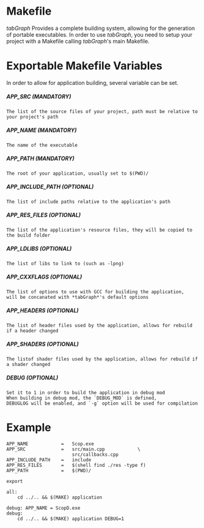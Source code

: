 # Makefile

*tabGraph* Provides a complete building system, allowing for the generation of portable executables.
In order to use *tabGraph*, you need to setup your project with a Makefile calling *tabGraph*'s main Makefile.

# Exportable Makefile Variables

In order to allow for application building, several variable can be set.

##### APP_SRC (MANDATORY)

    The list of the source files of your project, path must be relative to your project's path

##### APP_NAME (MANDATORY)

    The name of the executable

##### APP_PATH (MANDATORY)

    The root of your application, usually set to $(PWD)/

##### APP_INCLUDE_PATH (OPTIONAL)

    The list of include paths relative to the application's path

##### APP_RES_FILES (OPTIONAL)

    The list of the application's resource files, they will be copied to the build folder

##### APP_LDLIBS (OPTIONAL)

    The list of libs to link to (such as -lpng)

##### APP_CXXFLAGS (OPTIONAL)

    The list of options to use with GCC for building the application,
    will be concanated with *tabGraph*'s default options

##### APP_HEADERS (OPTIONAL)

    The list of header files used by the application, allows for rebuild if a header changed

##### APP_SHADERS (OPTIONAL)

    The listof shader files used by the application, allows for rebuild if a shader changed

##### DEBUG (OPTIONAL)

    Set it to 1 in order to build the application in debug mod
    When building in debug mod, the `DEBUG_MOD` is defined,
    DEBUGLOG will be enabled, and `-g` option will be used for compilation

# Example

```make
APP_NAME            =   Scop.exe
APP_SRC             =   src/main.cpp			\
                        src/callbacks.cpp
APP_INCLUDE_PATH    =   include
APP_RES_FILES       =   $(shell find ./res -type f)
APP_PATH            =   $(PWD)/

export

all:
    cd ../.. && $(MAKE) application

debug: APP_NAME = ScopD.exe
debug:
    cd ../.. && $(MAKE) application DEBUG=1
```